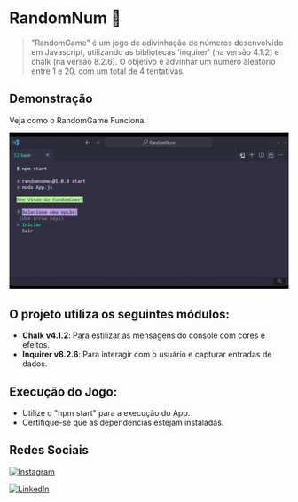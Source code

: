 # RandomNum 🎲

> "RandomGame" é um jogo de adivinhação de números desenvolvido em Javascript, utilizando as bibliotecas 'inquirer' (na versão 4.1.2) e chalk (na versão 8.2.6). O objetivo é advinhar um número aleatório entre 1 e 20, com um total de 4 tentativas.

## Demonstração

Veja como o RandomGame Funciona:

![o Game](./image/randomNum.gif)

## O projeto utiliza os seguintes módulos:

- **Chalk v4.1.2**: Para estilizar as mensagens do console com cores e efeitos.
- **Inquirer v8.2.6**: Para interagir com o usuário e capturar entradas de dados.

## Execução do Jogo:

- Utilize o "npm start" para a execução do App.
- Certifique-se que as dependencias estejam instaladas.

## Redes Sociais

[![Instagram](https://img.shields.io/badge/Instagram-%23E4405F.svg?&style=for-the-badge&logo=instagram&logoColor=white)](https://www.instagram.com/ffabio_anddradde/profilecard/?igsh=OWdvaHV4OTlod2du )

[![LinkedIn](https://img.shields.io/badge/LinkedIn-%230077B5.svg?&style=for-the-badge&logo=linkedin&logoColor=white)](https://www.linkedin.com/in/fabio-andrade-iodev?utm_source=share&utm_campaign=share_via&utm_content=profile&utm_medium=android_app )
